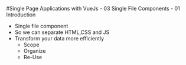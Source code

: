 #Single Page Applications with VueJs - 03 Single File Components - 01 Introduction

- Single file component
- So we can separate HTML,CSS and JS
- Transform your data more efficiently
	- Scope
	- Organize
	- Re-Use